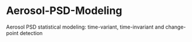 # Aerosol-PSD-Modeling
Aerosol PSD statistical modeling: time-variant, time-invariant and change-point detection
